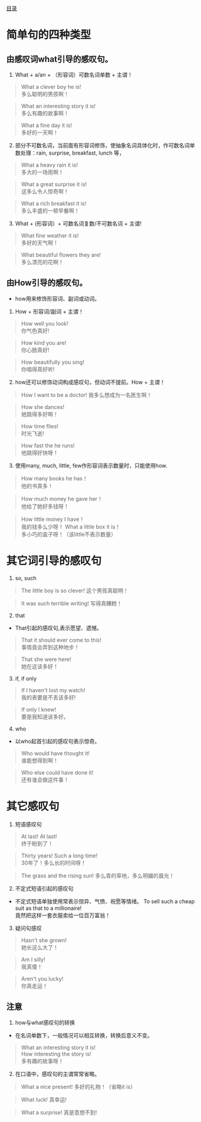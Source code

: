 [目录](../README.md)
# 简单句的四种类型

## 由感叹词what引导的感叹句。
1. What + a/an + （形容词）可数名词单数 + 主谓！
> What a clever boy he is!   
多么聪明的男孩啊！

> What an interesting story it is!   
多么有趣的故事啊！

> What a fine day it is!   
多好的一天啊！

2. 部分不可数名词，当前面有形容词修饰，使抽象名词具体化时，作可数名词单数处理：rain, surprise, breakfast, lunch 等，
> What a heavy rain it is!   
多大的一场雨啊！

> What a great surprise it is!   
这多么令人惊奇啊！

> What a rich breakfast it is!  
多么丰盛的一顿早餐啊！

3. What + (形容词）+ 可数名词复数/不可数名词 + 主谓!
> What fine weather it is!   
多好的天气啊！

> What beautiful flowers they are!   
多么漂亮的花啊！

## 由How引导的感叹句。
* how用来修饰形容词、副词或动词。
1. How + 形容词/副词 + 主谓！

> How well you look!   
你气色真好!

> How kind you are!   
你心肠真好!

> How beautifully you sing!   
你唱得真好听!

2. how还可以修饰动词构成感叹句，但动词不提前。How + 主谓！
> How I want to be a doctor! 
我多么想成为一名医生啊！  

> How she dances!   
她跳得多好啊！

> How time flies!   
时光飞逝!

> How fast the he runs!  
他跳得好快呀！

3. 使用many, much, little, few作形容词表示数量时，只能使用how.
> How many books he has！   
他的书真多！

> How much money he gave her！   
他给了她好多钱呀！

> How little money I have！   
我的钱多么少呀！
What a little box it is！   
多小巧的盒子呀！（该little不表示数量）

# 其它词引导的感叹句
1. so, such
> The little boy is so clever!
这个男孩真聪明！

> It was such terrible writing!
写得真糟糕！

2. that
* That引起的感叹句,表示愿望、遗憾。

> That it should ever come to this!  
事情竟会弄到这种地步！

> That she were here!  
她在这该多好！

3. if, if only
> If I haven't lost my watch!  
我的表要是不丢该多好!

> If only I knew!  
要是我知道该多好。

4. who 
* 以who起首引起的感叹句表示惊奇。
> Who would have thought it!  
谁能想得到啊！

> Who else could have done it!  
还有谁会做这件事！

# 其它感叹句
1. 短语感叹句
> At last! At last!  
终于盼到了！

> Thirty years! Such a long time!    
30年了！多么长的时间呀！
  
> The grass and the rising sun!
多么青的草地，多么明媚的晨光！

2. 不定式短语引起的感叹句
* 不定式短语单独使用常表示惊异、气愤、祝愿等情绪。
To sell such a cheap suit as that to a millionaire!   
竟然把这样一套衣服卖给一位百万富翁！

3. 疑问句感叹
> Hasn't she grown!  
她长这么大了！

> Am I silly!  
我真傻！

> Aren't you lucky!   
你真走运！

## 注意
1. how与what感叹句的转换
* 在名词单数下，一般情况可以相互转换，转换后意义不变。
> What an interesting story it is!  
How interesting the story is!  
多有趣的故事呀！

2. 在口语中，感叹句的主谓常常省略。
> What a nice present!
多好的礼物！（省略it is）

> What luck! 
真幸运!

> What a surprise! 
真是意想不到!